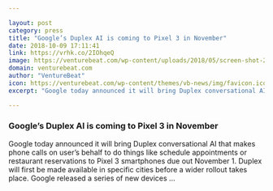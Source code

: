 ```yaml
---

layout: post
category: press
title: "Google’s Duplex AI is coming to Pixel 3 in November"
date: 2018-10-09 17:11:41
link: https://vrhk.co/2IOhqeQ
image: https://venturebeat.com/wp-content/uploads/2018/05/screen-shot-2018-05-10-at-9-50-40-pm-e1526010727377.png?fit=1200%2C648&strip=all
domain: venturebeat.com
author: "VentureBeat"
icon: https://venturebeat.com/wp-content/themes/vb-news/img/favicon.ico
excerpt: "Google today announced it will bring Duplex conversational AI that makes phone calls on user’s behalf to do things like schedule appointments or restaurant reservations to Pixel 3 smartphones due out November 1. Duplex will first be made available in specific cities before a wider rollout takes place. Google released a series of new devices …"

---
```


### Google’s Duplex AI is coming to Pixel 3 in November

Google today announced it will bring Duplex conversational AI that makes phone calls on user’s behalf to do things like schedule appointments or restaurant reservations to Pixel 3 smartphones due out November 1. Duplex will first be made available in specific cities before a wider rollout takes place. Google released a series of new devices …